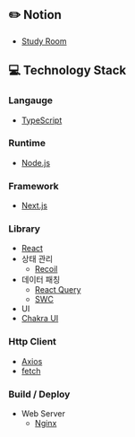 ## :pencil2: Notion
+ [Study Room](https://violet-lilac.notion.site/Next-js-5c6153ac96bc492caa9fae71cd15833a)

## :computer: Technology Stack
### Langauge
+ [TypeScript](https://www.typescriptlang.org/)

### Runtime
+ [Node.js](https://nodejs.org/ko/)

### Framework
+ [Next.js](https://nextjs.org/)

### Library
+ [React](https://reactjs.org/)
+ 상태 관리
  + [Recoil](https://recoiljs.org/)
+ 데이터 패칭
  + [React Query](https://react-query-v3.tanstack.com/)
  + [SWC](https://swc.rs/)
 + UI
  + [Chakra UI](https://chakra-ui.com/)

### Http Client
+ [Axios](https://github.com/axios/axios)
+ [fetch](https://developer.mozilla.org/ko/docs/Web/API/Fetch_API/Using_Fetch)

### Build / Deploy
+ Web Server
  + [Nginx](https://www.nginx.com/)
